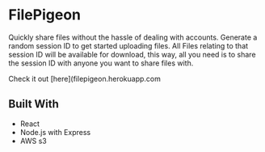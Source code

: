 # FilePigeon
Quickly share files without the hassle of dealing with accounts. Generate a random session ID to get started uploading files. All Files relating to that session ID will be available for download, this way, all you need is to share the session ID with anyone you want to share files with.

Check it out [here](filepigeon.herokuapp.com

## Built With
* React
* Node.js with Express
* AWS s3
